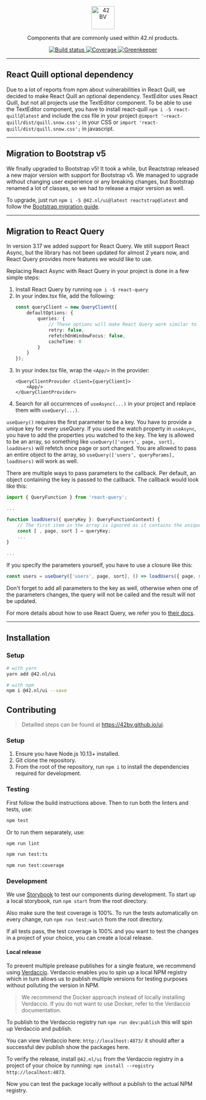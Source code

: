 <p style="text-align:center">
  <a href="https://www.42.nl">
    <img alt="42 BV" src="https://42bv.github.io/ui/assets/img/logo.svg" width="60">
  </a>
</p>

<p style="text-align:center">
  Components that are commonly used within 42.nl products.
</p>

<p style="text-align:center">
    <a href="https://travis-ci.org/42BV/ui/">
      <img alt="Build status" src="https://travis-ci.org/42BV/ui.svg?branch=master" />
    </a>
    <a href="https://codecov.io/gh/42BV/ui">
      <img alt="Coverage" src="https://codecov.io/gh/42BV/ui/branch/master/graph/badge.svg" />
    </a>
    <a href="https://greenkeeper.io/">
      <img alt="Greenkeeper" src="https://badges.greenkeeper.io/42BV/ui.svg" />
    </a>
</p>

---

## React Quill optional dependency

Due to a lot of reports from npm about vulnerabilities in React Quill, we decided to make React Quill an optional dependency.
TextEditor uses React Quill, but not all projects use the TextEditor component. To be able to use the TextEditor component,
you have to install react-quill
`npm i -S react-quill@latest`
and include the css file in your project
`@import '~react-quill/dist/quill.snow.css';` in your CSS or `import 'react-quill/dist/quill.snow.css';` in javascript.

---

## Migration to Bootstrap v5

We finally upgraded to Bootstrap v5! It took a while, but Reactstrap released a new major version with support for Bootstrap v5.
We managed to upgrade without changing user experience or any breaking changes, but Bootstrap renamed a lot of classes, so we had
to release a major version as well.

To upgrade, just run `npm i -S @42.nl/ui@latest reactstrap@latest` and follow the
[Bootstrap migration guide](https://getbootstrap.com/docs/5.0/migration/).

---

## Migration to React Query

In version 3.17 we added support for React Query. We still support React Async, but the library has not been updated for
almost 2 years now, and React Query provides more features we would like to use.

Replacing React Async with React Query in your project is done in a few simple steps:
1. Install React Query by running `npm i -S react-query`
2. In your index.tsx file, add the following:
    ```ts
    const queryClient = new QueryClient({
        defaultOptions: {
            queries: {
                // These options will make React Query work similar to React Async
                retry: false,
                refetchOnWindowFocus: false,
                cacheTime: 0
            }
        }
    });
    ```
3. In your index.tsx file, wrap the `<App/>` in the provider:
    ```tsx
    <QueryClientProvider client={queryClient}>
        <App/>
    </QueryClientProvider>
    ```
4. Search for all occurrences of `useAsync(...)` in your project and replace them with `useQuery(...)`.
    
`useQuery()` requires the first parameter to be a key. You have to provide a unique key for every useQuery. If you used
the watch property in `useAsync`, you have to add the properties you watched to the key. The key is allowed to be an
array, so something like `useQuery(['users', page, sort], loadUsers)` will refetch once page or sort changed. You are
allowed to pass an entire object to the array, so `useQuery(['users', queryParams], loadUsers)` will work as well.

There are multiple ways to pass parameters to the callback. Per default, an object containing the key is passed to the
callback. The callback would look like this:
```ts
import { QueryFunction } from 'react-query';

...

function loadUsers({ queryKey }: QueryFunctionContext) {
    // The first item in the array is ignored as it contains the unique key
    const [ , page, sort ] = queryKey;
    ...
}

...
```
If you specify the parameters yourself, you have to use a closure like this:
```ts
const users = useQuery(['users', page, sort], () => loadUsers({ page, sort }));
```
Don't forget to add all parameters to the key as well, otherwise when one of the parameters changes, the query will not
be called and the result will not be updated.

For more details about how to use React Query, we refer you to [their docs](https://react-query.tanstack.com/overview).

---

## Installation

### Setup

```bash
# with yarn
yarn add @42.nl/ui

# with npm
npm i @42.nl/ui --save
```

## Contributing

> Detailled steps can be found at https://42bv.github.io/ui.

### Setup

1. Ensure you have Node.js 10.13+ installed.
2. Git clone the repository.
3. From the root of the repository, run `npm i` to install the dependencies required for development.

### Testing

First follow the build instructions above. Then to run both the linters and tests, use:

```bash
npm test
```

Or to run them separately, use:

```bash
npm run lint
```

```bash
npm run test:ts
```

```bash
npm run test:coverage
```

### Development

We use [Storybook](https://42bv.github.io/ui/storybook/) to test our components
during development. To start up a local storybook, run `npm start` from the root directory.

Also make sure the test coverage is 100%. To run the tests automatically on every change, run `npm run test:watch` from the root directory.

If all tests pass, the test coverage is 100% and you want to test the changes in
a project of your choice, you can create a local release.

#### Local release

To prevent multiple prelease publishes for a single feature, we recommend using
[Verdaccio](https://verdaccio.org/). Verdaccio enables you to spin up
a local NPM registry which in turn allows us to publish multiple versions for testing purposes without polluting the version in NPM.

> We recommend the Docker approach instead of locally installing
> Verdaccio. If you do not want to use Docker, refer to the Verdaccio
> documentation.

To publish to the Verdaccio registry run `npm run dev:publish` this
will spin up Verdaccio and publish.

You can view Verdaccio here: `http://localhost:4873/` it should after
a successful dev publish show the packages here.

To verify the release, install `@42.nl/ui` from the Verdaccio registry in a project of your choice
by running: `npm install --registry http://localhost:4873`.

Now you can test the package locally without a publish to the actual
NPM registry.
